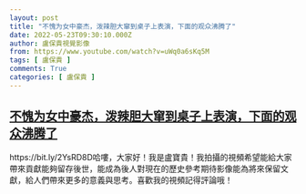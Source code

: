 ```yaml
---
layout: post
title: "不愧为女中豪杰，泼辣胆大窜到桌子上表演，下面的观众沸腾了"
date: 2022-05-23T09:30:10.000Z
author: 盧保貴視覺影像
from: https://www.youtube.com/watch?v=uWq0a6sKq5M
tags: [ 盧保貴 ]
comments: True
categories: [ 盧保貴 ]
---
```

<!--1653298210000-->
[不愧为女中豪杰，泼辣胆大窜到桌子上表演，下面的观众沸腾了](https://www.youtube.com/watch?v=uWq0a6sKq5M)
------

<div>
https://bit.ly/2YsRD8D哈嘍，大家好！我是盧寶貴！我拍攝的視頻希望能給大家帶來貢獻能夠留存後世，能成為後人對現在的歷史參考期待影像能為將來保留文獻，給人們帶來更多的意義與思考。喜歡我的視頻記得評論哦！
</div>

